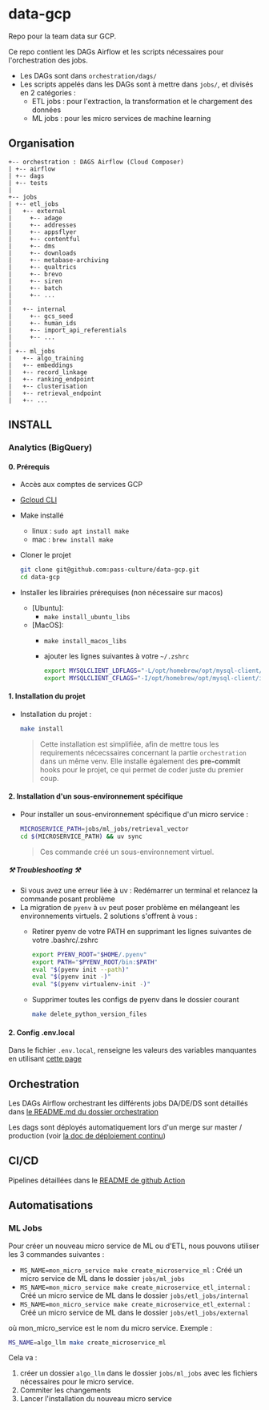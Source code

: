 # data-gcp

Repo pour la team data sur GCP.

Ce repo contient les DAGs Airflow et les scripts nécessaires pour l'orchestration des jobs.

- Les DAGs sont dans `orchestration/dags/`
- Les scripts appelés dans les DAGs sont à mettre dans `jobs/`, et divisés en 2 catégories :
  - ETL jobs : pour l'extraction, la transformation et le chargement des données
  - ML jobs : pour les micro services de machine learning

## Organisation

```
+-- orchestration : DAGS Airflow (Cloud Composer)
| +-- airflow
| +-- dags
| +-- tests
|
+-- jobs
| +-- etl_jobs
|   +-- external
|     +-- adage
|     +-- addresses
|     +-- appsflyer
|     +-- contentful
|     +-- dms
|     +-- downloads
|     +-- metabase-archiving
|     +-- qualtrics
|     +-- brevo
|     +-- siren
|     +-- batch
|     +-- ...
|
|   +-- internal
|     +-- gcs_seed
|     +-- human_ids
|     +-- import_api_referentials
|     +-- ...
|
| +-- ml_jobs
|   +-- algo_training
|   +-- embeddings
|   +-- record_linkage
|   +-- ranking_endpoint
|   +-- clusterisation
|   +-- retrieval_endpoint
|   +-- ...

```

## INSTALL

### Analytics (BigQuery)

#### 0. Prérequis

- Accès aux comptes de services GCP
- [Gcloud CLI](https://cloud.google.com/sdk/docs/install?hl=fr)
- Make installé
  - linux : `sudo apt install make`
  - mac : `brew install make`
- Cloner le projet

  ```bash
  git clone git@github.com:pass-culture/data-gcp.git
  cd data-gcp
  ```

- Installer les librairies prérequises (non nécessaire sur macos)
  - [Ubuntu]:
    - `make install_ubuntu_libs`
  - [MacOS]:
    - `make install_macos_libs`
    - ajouter les lignes suivantes à votre `~/.zshrc`

      ```bash
      export MYSQLCLIENT_LDFLAGS="-L/opt/homebrew/opt/mysql-client/lib -lmysqlclient -rpath /usr/local/mysql/lib"
      export MYSQLCLIENT_CFLAGS="-I/opt/homebrew/opt/mysql-client/include -I/opt/homebrew/opt/mysql-client/include/mysql"
      ```

#### 1. Installation du projet


- Installation du projet :

    ```bash
    make install
    ```

  > Cette installation est simplifiée, afin de mettre tous les requirements nécecssaires concernant la partie `orchestration` dans un même venv. Elle installe également des **pre-commit** hooks pour le projet, ce qui permet de coder juste du premier coup.


#### 2. Installation d'un sous-environnement spécifique

- Pour installer un sous-environnement spécifique d'un micro service :

  ```bash
  MICROSERVICE_PATH=jobs/ml_jobs/retrieval_vector
  cd $(MICROSERVICE_PATH) && uv sync
  ```

  > Ces commande créé un sous-environnement virtuel.



##### ⚒️ Troubleshooting ⚒️

- Si vous avez une erreur liée à uv : Redémarrer un terminal et relancez la commande posant problème
- La migration de `pyenv` à `uv` peut poser problème en mélangeant les environnements virtuels. 2 solutions s'offrent à vous :
  - Retirer pyenv de votre PATH en supprimant les lignes suivantes de votre .bashrc/.zshrc

    ```bash
    export PYENV_ROOT="$HOME/.pyenv"
    export PATH="$PYENV_ROOT/bin:$PATH"
    eval "$(pyenv init --path)"
    eval "$(pyenv init -)"
    eval "$(pyenv virtualenv-init -)"
    ```

  - Supprimer toutes les configs de pyenv dans le dossier courant

    ```bash
    make delete_python_version_files
    ```

#### 2. Config .env.local

Dans le fichier `.env.local`, renseigne les valeurs des variables manquantes en utilisant [cette page](https://www.notion.so/passcultureapp/Les-secrets-du-repo-data-gcp-085759e27a664a95a65a6886831bde54)

## Orchestration

Les DAGs Airflow orchestrant les différents jobs DA/DE/DS sont détaillés dans [le README.md du dossier orchestration](/orchestration/README.md)

Les dags sont déployés automatiquement lors d'un merge sur master / production (voir [la doc de déploiement continu](.github/workflows/README.md))

## CI/CD

Pipelines détaillées dans le [README de github Action](.github/workflows/README.md)

## Automatisations

### ML Jobs

Pour créer un nouveau micro service de ML ou d'ETL, nous pouvons utiliser les 3 commandes suivantes :

- `MS_NAME=mon_micro_service make create_microservice_ml` :  Créé un micro service de ML dans le dossier `jobs/ml_jobs`
- `MS_NAME=mon_micro_service make create_microservice_etl_internal` :  Créé un micro service de ML dans le dossier `jobs/etl_jobs/internal`
- `MS_NAME=mon_micro_service make create_microservice_etl_external` :  Créé un micro service de ML dans le dossier `jobs/etl_jobs/external`

où mon_micro_service est le nom du micro service. Exemple :

```bash
MS_NAME=algo_llm make create_microservice_ml
```

Cela va :

1. créer un dossier `algo_llm` dans le dossier `jobs/ml_jobs` avec les fichiers nécessaires pour le micro service.
2. Commiter les changements
3. Lancer l'installation du nouveau micro service
